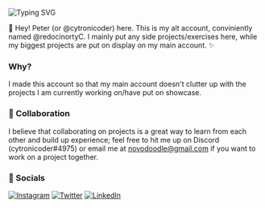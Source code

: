 ![Typing SVG](https://readme-typing-svg.herokuapp.com?font=Arial&size=32&color=FFFFFF&lines=Hey!+What's+this?+🤔)

👋 Hey! Peter (or @cytronicoder) here. This is my alt account, conviniently named @redocinortyC. I mainly put any side projects/exercises here, while my biggest projects are put on display on my main account. ✨

### Why?

I made this account so that my main account doesn't clutter up with the projects I am currently working on/have put on showcase.

### 🤝 Collaboration

I believe that collaborating on projects is a great way to learn from each other and build up experience; feel free to hit me up on Discord (cytronicoder#4975) or email me at [novodoodle@gmail.com](mailto:novodoodle@gmail.com) if you want to work on a project together.

### 📢 Socials

[![Instagram](https://img.shields.io/badge/Instagram-E4405F?style=for-the-badge&logo=instagram&logoColor=white)](https://www.instagram.com/cytronicoder)
[![Twitter](https://img.shields.io/badge/Twitter-1DA1F2?style=for-the-badge&logo=twitter&logoColor=white)](https://www.twitter.com/cytronicoder)
[![LinkedIn](https://img.shields.io/badge/LinkedIn-0077B5?style=for-the-badge&logo=linkedin&logoColor=white)](https://www.linkedin.com/in/cytronicoder/)
